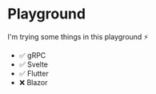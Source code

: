 # Playground
I'm trying some things in this playground :zap:

- ✅ gRPC
- ✅ Svelte
- ✅ Flutter
- ❌ Blazor
